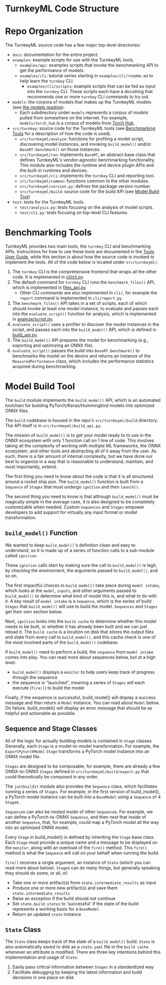 # TurnkeyML Code Structure

# Repo Organization

The TurnkeyML source code has a few major top-level directories:
- `docs`: documentation for the entire project.
- `examples`: example scripts for use with the TurnkeyML tools.
  - `examples/api`: examples scripts that invoke the benchmarking API to get the performance of models.
  - `examples/cli`: tutorial series starting in `examples/cli/readme.md` to help learn the `turnkey` CLI.
    - `examples/cli/scripts`: example scripts that can be fed as input into the `turnkey` CLI. These scripts each have a docstring that recommends one or more `turnkey` CLI commands to try out.
- `models`: the corpora of models that makes up the TurnkeyML models (see [the models readme](https://github.com/onnx/turnkeyml/blob/main/models/readme.md)).
  - Each subdirectory under `models` represents a corpus of models pulled from somewhere on the internet. For example, `models/torch_hub` is a corpus of models from [Torch Hub](https://github.com/pytorch/hub).
- `src/turnkey`: source code for the TurnkeyML tools (see [Benchmarking Tools](#benchmarking-tools) for a description of how the code is used).
  - `src/turnkeyml/analyze`: functions for profiling a model script, discovering model instances, and invoking `build_model()` and/or `BaseRT.benchmark()` on those instances.
  - `src/turnkeyml/run`: implements `BaseRT`, an abstract base class that defines TurnkeyML's vendor-agnostic benchmarking functionality. This module also includes the runtime and device plugin APIs and the built-in runtimes and devices.
  - `src/turnkeyml/cli`: implements the `turnkey` CLI and reporting tool.
  - `src/turnkeyml/common`: functions common to the other modules.
  - `src/turnkeyml/version.py`: defines the package version number.
  - `src/turnkeyml/build`: source code for the build API (see [Model Build Tool](#model-build-tool))
- `test`: tests for the TurnkeyML tools.
  - `test/analysis.py`: tests focusing on the analysis of model scripts.
  - `test/cli.py`: tests focusing on top-level CLI features.

# Benchmarking Tools

TurnkeyML provides two main tools, the `turnkey` CLI and benchmarking APIs. Instructions for how to use these tools are documented in the [Tools User Guide](https://github.com/onnx/turnkeyml/blob/main/docs/tools_user_guide.md), while this section is about how the source code is invoked to implement the tools. All of the code below is located under `src/turnkeyml/`.

1. The `turnkey` CLI is the comprehensive frontend that wraps all the other code. It is implemented in [cli/cli.py](https://github.com/onnx/turnkeyml/blob/main/src/turnkeyml/cli/cli.py).
1. The default command for `turnkey` CLI runs the `benchmark_files()` API, which is implemented in [files_api.py](https://github.com/onnx/turnkeyml/blob/main/src/turnkeyml/files_api.py).
    - Other CLI commands are also implemented in `cli/`, for example the `report` command is implemented in `cli/report.py`.
1. The `benchmark_files()` API takes in a set of scripts, each of which should invoke at least one model instance, to evaluate and passes each into the `evaluate_script()` function for analysis, which is implemented in [analyze/script.py](https://github.com/onnx/turnkeyml/blob/main/src/turnkeyml/analyze/script.py).
1. `evaluate_script()` uses a profiler to discover the model instances in the script, and passes each into the `build_model()` API, which is defined in [build_api.py](https://github.com/onnx/turnkeyml/blob/main/src/turnkeyml/build_api.py).
1. The `build_model()` API prepares the model for benchmarking (e.g., exporting and optimizing an ONNX file).
1. `evaluate_script()` passes the build into `BaseRT.benchmark()` to benchmarks the model on the device and returns an instance of the `MeasuredPerformance` class, which includes the performance statistics acquired during benchmarking.

# Model Build Tool

The `build` module implements the `build_model()` API, which is an automated toolchain for building PyTorch/Keras/Hummingbird models into optimized ONNX files.

The `build` codebase is housed in the repo's `src/turnkeyml/build` directory. The API itself is in `src/turnkeyml/build_api.py`.

The mission of `build_model()` is to get your model ready to to use in the ONNX ecosystem with only 1 function call on 1 line of code. This involves taking all the complexity of working with multiple ML frameworks, the ONNX ecosystem, and other tools and abstracting all of it away from the user. As such, there is a fair amount of internal complexity, but we have done our best to organize in a way that is reasonable to understand, maintain, and most importantly, extend.

The first thing you need to know about the code is that it is all structured around a rocket ship pun. The `build_model()` function is built from a `Sequence` of `Stages` that must undergo `ignition` and then `launch()`.

The second thing you need to know is that although `build_model()` must be magically simple in the average case, it is also designed to be completely customizable when needed. Custom `Sequences` and `Stages` empower developers to add support for virtually any input format or model transformation.

## `build_model()` Function

We wanted to keep `build_model()`'s definition clean and easy to understand, so it is made up of a series of function calls to a sub-module called `ignition`.

These `ignition` calls start by making sure the call to `build_model()` is legit, by checking the environment, the arguments passed to `build_model()`, and so on.

The first impactful choices in `build_model()` take place during `model intake`, which looks at the `model`, `inputs`, and other arguments passed to `build_model()` to determine what kind of model this is, and what to do with it. A key result of `model intake` is a `Sequence`, which is the series of build `Stages` that `build_model()` will use to build the model. `Sequences` and `Stages` get their own section below.

Next, `ignition` looks into the `build cache` to determine whether this model needs to be built, or whether it has already been built and we can just reload it. The `build cache` is a location on disk that stores the output files and state from every call to `build_model()`, and this cache check is one of the most involved parts of the `build_model()` codebase.

If `build_model()` need to perform a build, the `sequence` from `model intake` comes into play. You can read more about sequences below, but at a high level:
* `build_model()` displays a `monitor` to help users keep track of progress through the sequence
* the sequence is "launched", meaning a series of `Stages` will each execute (`fire()`) to build the model

Finally, if the sequence is successful, build_model() will display a success message and then return a `Model` instance. You can read about `Model` below. On failure, build_model() will display an error message that should be as helpful and actionable as possible.

## Sequence and Stage Classes

All of the logic for actually building models is contained in `Stage` classes. Generally, each `Stage` is a model-to-model transformation. For example, the `ExportPytorchModel` `Stage` transforms a PyTorch model instance into an ONNX model file.

`Stages` are designed to be composable, for example, there are already a few ONNX-to-ONNX `Stages` defined in `src/turnkeyml/build/export.py` that could theoretically be composed in any order.

The `justbuildit` module also provides the `Sequence` class, which facilitates running a series of `Stages`. For example, in the first version of build_model(), a PyTorch model instance can be built into a `BaseModel` using a `Sequence` of 4 `Stage`s.

`Sequence`s can also be nested inside of other `Sequence`s. For example, we can define a PyTorch-to-ONNX `Sequence`, and then nest that inside of another `Sequence`, that, for example, could map a PyTorch model all the way into an optimized ONNX model.

Every `Stage` in build_model() is defined by inheriting the `Stage` base class. Each `Stage` must provide a unique name and a message to be displayed on the `monitor`, along with an overload of the `fire()` method. This `fire()` method is what the `Sequence` will call on your behalf when running the build.

`fire()` receives a single argument, an instance of `State` (which you can read more about below). `Stage`s can do many things, but generally speaking they should do some, or all, of:

* Take one or more artifact(s) from `state.intermediate_results` as input
* Produce one or more new artifact(s) and save them `state.intermediate_results`
* Raise an exception if the build should not continue
* Set `state.build_status` to 'successful' if the state of the build represents a working basis for a `BaseModel`
* Return an updated `state` instance

## `State` Class

The `State` class keeps track of the state of a `build_model()` build. `State` is also automatically saved to disk as a `state.yaml` file in the `build cache` whenever an attribute is modified. There are three key intentions behind this implementation and usage of `State`:

1. Easily pass critical information between `Stages` in a standardized way
1. Facilitate debugging by keeping the latest information and build decisions in one place on disk
